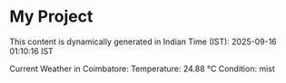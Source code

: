 # My Project

This content is dynamically generated in Indian Time (IST): 2025-09-16 01:10:16 IST


Current Weather in Coimbatore:
Temperature: 24.88 °C
Condition: mist
